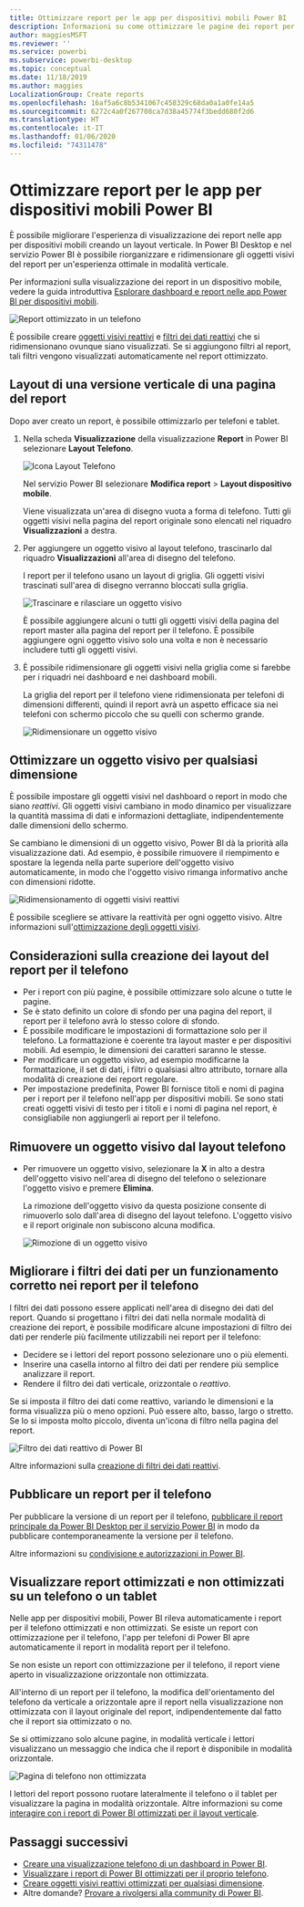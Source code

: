 ```yaml
---
title: Ottimizzare report per le app per dispositivi mobili Power BI
description: Informazioni su come ottimizzare le pagine dei report per le app per dispositivi mobili Power BI creando una versione del report con orientamento verticale specifica per telefoni e tablet.
author: maggiesMSFT
ms.reviewer: ''
ms.service: powerbi
ms.subservice: powerbi-desktop
ms.topic: conceptual
ms.date: 11/18/2019
ms.author: maggies
LocalizationGroup: Create reports
ms.openlocfilehash: 16af5a6c8b5341067c458329c68da0a1a0fe14a5
ms.sourcegitcommit: 6272c4a0f267708ca7d38a45774f3bedd680f2d6
ms.translationtype: HT
ms.contentlocale: it-IT
ms.lasthandoff: 01/06/2020
ms.locfileid: "74311478"
---
```

# <a name="optimize-reports-for-the-power-bi-mobile-apps"></a>Ottimizzare report per le app per dispositivi mobili Power BI
È possibile migliorare l'esperienza di visualizzazione dei report nelle app per dispositivi mobili creando un layout verticale. In Power BI Desktop e nel servizio Power BI è possibile riorganizzare e ridimensionare gli oggetti visivi del report per un'esperienza ottimale in modalità verticale.  

Per informazioni sulla visualizzazione dei report in un dispositivo mobile, vedere la guida introduttiva [Esplorare dashboard e report nelle app Power BI per dispositivi mobili](consumer/mobile/mobile-apps-quickstart-view-dashboard-report.md).

![Report ottimizzato in un telefono](media/desktop-create-phone-report/desktop-create-phone-report-1.png)

È possibile creare [oggetti visivi reattivi](#optimize-a-visual-for-any-size) e [filtri dei dati reattivi](#enhance-slicers-to-work-well-in-phone-reports) che si ridimensionano ovunque siano visualizzati. Se si aggiungono filtri al report, tali filtri vengono visualizzati automaticamente nel report ottimizzato.

## <a name="lay-out-a-portrait-version-of-a-report-page"></a>Layout di una versione verticale di una pagina del report

Dopo aver creato un report, è possibile ottimizzarlo per telefoni e tablet.

1. Nella scheda **Visualizzazione** della visualizzazione **Report** in Power BI selezionare **Layout Telefono**.  
   
    ![Icona Layout Telefono](media/desktop-create-phone-report/desktop-create-phone-report-3.png)
   
    Nel servizio Power BI selezionare **Modifica report** > **Layout dispositivo mobile**.

    Viene visualizzata un'area di disegno vuota a forma di telefono. Tutti gli oggetti visivi nella pagina del report originale sono elencati nel riquadro **Visualizzazioni** a destra.

1. Per aggiungere un oggetto visivo al layout telefono, trascinarlo dal riquadro **Visualizzazioni** all'area di disegno del telefono.
   
    I report per il telefono usano un layout di griglia. Gli oggetti visivi trascinati sull'area di disegno verranno bloccati sulla griglia.
   
    ![Trascinare e rilasciare un oggetto visivo](media/desktop-create-phone-report/desktop-create-phone-report-4.gif)
   
    È possibile aggiungere alcuni o tutti gli oggetti visivi della pagina del report master alla pagina del report per il telefono. È possibile aggiungere ogni oggetto visivo solo una volta e non è necessario includere tutti gli oggetti visivi.

1. È possibile ridimensionare gli oggetti visivi nella griglia come si farebbe per i riquadri nei dashboard e nei dashboard mobili.
   
   La griglia del report per il telefono viene ridimensionata per telefoni di dimensioni differenti, quindi il report avrà un aspetto efficace sia nei telefoni con schermo piccolo che su quelli con schermo grande.
   
   ![Ridimensionare un oggetto visivo](media/desktop-create-phone-report/desktop-create-phone-report-5.gif)

## <a name="optimize-a-visual-for-any-size"></a>Ottimizzare un oggetto visivo per qualsiasi dimensione
È possibile impostare gli oggetti visivi nel dashboard o report in modo che siano *reattivi*. Gli oggetti visivi cambiano in modo dinamico per visualizzare la quantità massima di dati e informazioni dettagliate, indipendentemente dalle dimensioni dello schermo. 

Se cambiano le dimensioni di un oggetto visivo, Power BI dà la priorità alla visualizzazione dati. Ad esempio, è possibile rimuovere il riempimento e spostare la legenda nella parte superiore dell'oggetto visivo automaticamente, in modo che l'oggetto visivo rimanga informativo anche con dimensioni ridotte.

![Ridimensionamento di oggetti visivi reattivi](media/desktop-create-phone-report/desktop-create-phone-report-6.gif)

È possibile scegliere se attivare la reattività per ogni oggetto visivo. Altre informazioni sull'[ottimizzazione degli oggetti visivi](visuals/desktop-create-responsive-visuals.md).

## <a name="considerations-when-creating-phone-report-layouts"></a>Considerazioni sulla creazione dei layout del report per il telefono
* Per i report con più pagine, è possibile ottimizzare solo alcune o tutte le pagine. 
* Se è stato definito un colore di sfondo per una pagina del report, il report per il telefono avrà lo stesso colore di sfondo.
* È possibile modificare le impostazioni di formattazione solo per il telefono. La formattazione è coerente tra layout master e per dispositivi mobili. Ad esempio, le dimensioni dei caratteri saranno le stesse.
* Per modificare un oggetto visivo, ad esempio modificarne la formattazione, il set di dati, i filtri o qualsiasi altro attributo, tornare alla modalità di creazione dei report regolare.
* Per impostazione predefinita, Power BI fornisce titoli e nomi di pagina per i report per il telefono nell'app per dispositivi mobili. Se sono stati creati oggetti visivi di testo per i titoli e i nomi di pagina nel report, è consigliabile non aggiungerli ai report per il telefono.     

## <a name="remove-a-visual-from-the-phone-layout"></a>Rimuovere un oggetto visivo dal layout telefono
* Per rimuovere un oggetto visivo, selezionare la **X** in alto a destra dell'oggetto visivo nell'area di disegno del telefono o selezionare l'oggetto visivo e premere **Elimina**.
  
   La rimozione dell'oggetto visivo da questa posizione consente di rimuoverlo solo dall'area di disegno del layout telefono. L'oggetto visivo e il report originale non subiscono alcuna modifica.
  
   ![Rimozione di un oggetto visivo](media/desktop-create-phone-report/desktop-create-phone-report-7.gif)

## <a name="enhance-slicers-to-work-well-in-phone-reports"></a>Migliorare i filtri dei dati per un funzionamento corretto nei report per il telefono
I filtri dei dati possono essere applicati nell'area di disegno dei dati del report. Quando si progettano i filtri dei dati nella normale modalità di creazione dei report, è possibile modificare alcune impostazioni di filtro dei dati per renderle più facilmente utilizzabili nei report per il telefono:

* Decidere se i lettori del report possono selezionare uno o più elementi.
* Inserire una casella intorno al filtro dei dati per rendere più semplice analizzare il report.
* Rendere il filtro dei dati verticale, orizzontale o *reattivo*. 

Se si imposta il filtro dei dati come reattivo, variando le dimensioni e la forma visualizza più o meno opzioni. Può essere alto, basso, largo o stretto. Se lo si imposta molto piccolo, diventa un'icona di filtro nella pagina del report. 

![Filtro dei dati reattivo di Power BI](media/desktop-create-phone-report/desktop-create-phone-report-8.png)

Altre informazioni sulla [creazione di filtri dei dati reattivi](power-bi-slicer-filter-responsive.md).

## <a name="publish-a-phone-report"></a>Pubblicare un report per il telefono
Per pubblicare la versione di un report per il telefono, [pubblicare il report principale da Power BI Desktop per il servizio Power BI](desktop-upload-desktop-files.md) in modo da pubblicare contemporaneamente la versione per il telefono.
  
Altre informazioni su [condivisione e autorizzazioni in Power BI](service-how-to-collaborate-distribute-dashboards-reports.md).

## <a name="view-optimized-and-unoptimized-reports-on-a-phone-or-tablet"></a>Visualizzare report ottimizzati e non ottimizzati su un telefono o un tablet
Nelle app per dispositivi mobili, Power BI rileva automaticamente i report per il telefono ottimizzati e non ottimizzati. Se esiste un report con ottimizzazione per il telefono, l'app per telefoni di Power BI apre automaticamente il report in modalità report per il telefono.

Se non esiste un report con ottimizzazione per il telefono, il report viene aperto in visualizzazione orizzontale non ottimizzata.  

All'interno di un report per il telefono, la modifica dell'orientamento del telefono da verticale a orizzontale apre il report nella visualizzazione non ottimizzata con il layout originale del report, indipendentemente dal fatto che il report sia ottimizzato o no.

Se si ottimizzano solo alcune pagine, in modalità verticale i lettori visualizzano un messaggio che indica che il report è disponibile in modalità orizzontale.

![Pagina di telefono non ottimizzata](media/desktop-create-phone-report/desktop-create-phone-report-9.png)

I lettori del report possono ruotare lateralmente il telefono o il tablet per visualizzare la pagina in modalità orizzontale. Altre informazioni su come [interagire con i report di Power BI ottimizzati per il layout verticale](consumer/mobile/mobile-apps-view-phone-report.md).

## <a name="next-steps"></a>Passaggi successivi
* [Creare una visualizzazione telefono di un dashboard in Power BI](service-create-dashboard-mobile-phone-view.md).
* [Visualizzare i report di Power BI ottimizzati per il proprio telefono](consumer/mobile/mobile-apps-view-phone-report.md).
* [Creare oggetti visivi reattivi ottimizzati per qualsiasi dimensione](visuals/desktop-create-responsive-visuals.md).
* Altre domande? [Provare a rivolgersi alla community di Power BI](https://community.powerbi.com/).

